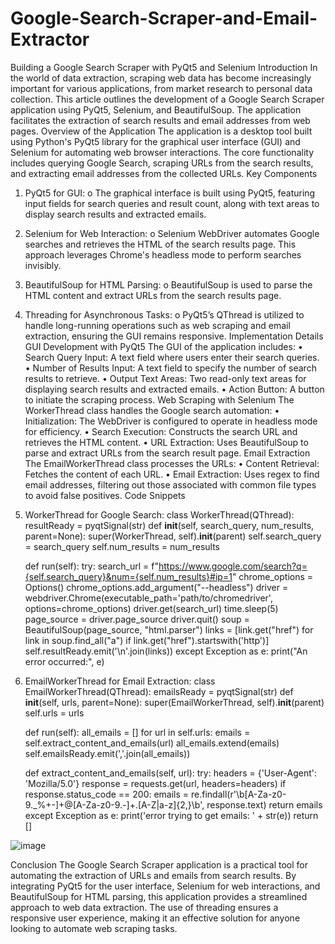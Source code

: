 # Google-Search-Scraper-and-Email-Extractor

Building a Google Search Scraper with PyQt5 and Selenium
Introduction
In the world of data extraction, scraping web data has become increasingly important for various applications, from market research to personal data collection. This article outlines the development of a Google Search Scraper application using PyQt5, Selenium, and BeautifulSoup. The application facilitates the extraction of search results and email addresses from web pages.
Overview of the Application
The application is a desktop tool built using Python's PyQt5 library for the graphical user interface (GUI) and Selenium for automating web browser interactions. The core functionality includes querying Google Search, scraping URLs from the search results, and extracting email addresses from the collected URLs.
Key Components
1.	PyQt5 for GUI:
o	The graphical interface is built using PyQt5, featuring input fields for search queries and result count, along with text areas to display search results and extracted emails.
2.	Selenium for Web Interaction:
o	Selenium WebDriver automates Google searches and retrieves the HTML of the search results page. This approach leverages Chrome's headless mode to perform searches invisibly.
3.	BeautifulSoup for HTML Parsing:
o	BeautifulSoup is used to parse the HTML content and extract URLs from the search results page.
4.	Threading for Asynchronous Tasks:
o	PyQt5’s QThread is utilized to handle long-running operations such as web scraping and email extraction, ensuring the GUI remains responsive.
Implementation Details
GUI Development with PyQt5
The GUI of the application includes:
•	Search Query Input: A text field where users enter their search queries.
•	Number of Results Input: A text field to specify the number of search results to retrieve.
•	Output Text Areas: Two read-only text areas for displaying search results and extracted emails.
•	Action Button: A button to initiate the scraping process.
Web Scraping with Selenium
The WorkerThread class handles the Google search automation:
•	Initialization: The WebDriver is configured to operate in headless mode for efficiency.
•	Search Execution: Constructs the search URL and retrieves the HTML content.
•	URL Extraction: Uses BeautifulSoup to parse and extract URLs from the search result page.
Email Extraction
The EmailWorkerThread class processes the URLs:
•	Content Retrieval: Fetches the content of each URL.
•	Email Extraction: Uses regex to find email addresses, filtering out those associated with common file types to avoid false positives.
Code Snippets
1. WorkerThread for Google Search:
class WorkerThread(QThread):
    resultReady = pyqtSignal(str)
    def __init__(self, search_query, num_results, parent=None):
        super(WorkerThread, self).__init__(parent)
        self.search_query = search_query
        self.num_results = num_results

    def run(self):
        try:
            search_url = f"https://www.google.com/search?q={self.search_query}&num={self.num_results}#ip=1"
            chrome_options = Options()
            chrome_options.add_argument("--headless")
            driver = webdriver.Chrome(executable_path='path/to/chromedriver', options=chrome_options)
            driver.get(search_url)
            time.sleep(5)
            page_source = driver.page_source
            driver.quit()
            soup = BeautifulSoup(page_source, "html.parser")
            links = [link.get("href") for link in soup.find_all("a") if link.get("href").startswith('http')]
            self.resultReady.emit('\n'.join(links))
        except Exception as e:
            print("An error occurred:", e)
2. EmailWorkerThread for Email Extraction:
class EmailWorkerThread(QThread):
    emailsReady = pyqtSignal(str)
    def __init__(self, urls, parent=None):
        super(EmailWorkerThread, self).__init__(parent)
        self.urls = urls

    def run(self):
        all_emails = []
        for url in self.urls:
            emails = self.extract_content_and_emails(url)
            all_emails.extend(emails)
        self.emailsReady.emit(','.join(all_emails))

    def extract_content_and_emails(self, url):
        try:
            headers = {'User-Agent': 'Mozilla/5.0'}
            response = requests.get(url, headers=headers)
            if response.status_code == 200:
                emails = re.findall(r'\b[A-Za-z0-9._%+-]+@[A-Za-z0-9.-]+\.[A-Z|a-z]{2,}\b', response.text)
                return emails
        except Exception as e:
            print('error trying to get emails: ' + str(e))
        return []

 
![image](https://github.com/user-attachments/assets/69fa8af0-7156-4092-a91f-3170d02da5a2)


Conclusion
The Google Search Scraper application is a practical tool for automating the extraction of URLs and emails from search results. By integrating PyQt5 for the user interface, Selenium for web interactions, and BeautifulSoup for HTML parsing, this application provides a streamlined approach to web data extraction. The use of threading ensures a responsive user experience, making it an effective solution for anyone looking to automate web scraping tasks.

